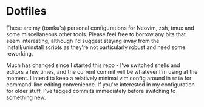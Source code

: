 # Dotfiles

These are my (tomku's) personal configurations for Neovim, zsh, tmux and some miscellaneous other tools.  Please feel free to borrow any bits that seem interesting, although I'd suggest staying away from the install/uninstall scripts as they're not particularly robust and need some reworking.

Much has changed since I started this repo - I've switched shells and editors a few times, and the current commit will be whatever I'm using at the moment. I intend to keep a relatively minimal vim config around in `main` for command-line editing convenience. If you're interested in my configuration for older stuff, I've tagged commits immediately before switching to something new.


